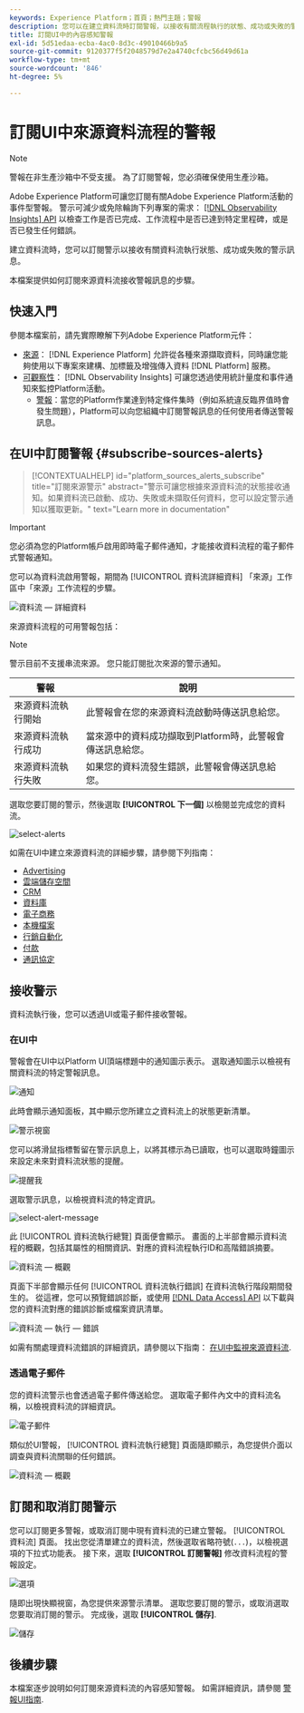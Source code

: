 ```yaml
---
keywords: Experience Platform；首頁；熱門主題；警報
description: 您可以在建立資料流時訂閱警報，以接收有關流程執行的狀態、成功或失敗的警報訊息。
title: 訂閱UI中的內容感知警報
exl-id: 5d51edaa-ecba-4ac0-8d3c-49010466b9a5
source-git-commit: 9120377f5f2048579d7e2a4740cfcbc56d49d61a
workflow-type: tm+mt
source-wordcount: '846'
ht-degree: 5%

---
```


# 訂閱UI中來源資料流程的警報

>[!NOTE]
>
>警報在非生產沙箱中不受支援。 為了訂閱警報，您必須確保使用生產沙箱。

Adobe Experience Platform可讓您訂閱有關Adobe Experience Platform活動的事件型警報。 警示可減少或免除輪詢下列專案的需求： [[!DNL Observability Insights] API](../../../observability/api/overview.md) 以檢查工作是否已完成、工作流程中是否已達到特定里程碑，或是否已發生任何錯誤。

建立資料流時，您可以訂閱警示以接收有關資料流執行狀態、成功或失敗的警示訊息。

本檔案提供如何訂閱來源資料流接收警報訊息的步驟。

## 快速入門

參閱本檔案前，請先實際瞭解下列Adobe Experience Platform元件：

* [來源](../../home.md)： [!DNL Experience Platform] 允許從各種來源擷取資料，同時讓您能夠使用以下專案來建構、加標籤及增強傳入資料 [!DNL Platform] 服務。
* [可觀察性](../../../observability/home.md)： [!DNL Observability Insights] 可讓您透過使用統計量度和事件通知來監控Platform活動。
   * [警報](../../../observability/alerts/overview.md)：當您的Platform作業達到特定條件集時（例如系統違反臨界值時會發生問題），Platform可以向您組織中訂閱警報訊息的任何使用者傳送警報訊息。

## 在UI中訂閱警報 {#subscribe-sources-alerts}

>[!CONTEXTUALHELP]
>id="platform_sources_alerts_subscribe"
>title="訂閱來源警示"
>abstract="警示可讓您根據來源資料流的狀態接收通知。如果資料流已啟動、成功、失敗或未擷取任何資料，您可以設定警示通知以獲取更新。"
>text="Learn more in documentation"

>[!IMPORTANT]
>
>您必須為您的Platform帳戶啟用即時電子郵件通知，才能接收資料流程的電子郵件式警報通知。

您可以為資料流啟用警報，期間為 [!UICONTROL 資料流詳細資料] 「來源」工作區中「來源」工作流程的步驟。

![資料流 — 詳細資料](../../images/tutorials/alerts/dataflow-detail.png)

來源資料流程的可用警報包括：

>[!NOTE]
>
>警示目前不支援串流來源。 您只能訂閱批次來源的警示通知。

| 警報 | 說明 |
| --- | --- |
| 來源資料流執行開始 | 此警報會在您的來源資料流啟動時傳送訊息給您。 |
| 來源資料流執行成功 | 當來源中的資料成功擷取到Platform時，此警報會傳送訊息給您。 |
| 來源資料流執行失敗 | 如果您的資料流發生錯誤，此警報會傳送訊息給您。 |

選取您要訂閱的警示，然後選取 **[!UICONTROL 下一個]** 以檢閱並完成您的資料流。

![select-alerts](../../images/tutorials/alerts/select-alerts.png)

如需在UI中建立來源資料流的詳細步驟，請參閱下列指南：

* [Advertising](./dataflow/advertising.md)
* [雲端儲存空間](./dataflow/batch/cloud-storage.md)
* [CRM](./dataflow/crm.md)
* [資料庫](./dataflow/databases.md)
* [電子商務](./dataflow/ecommerce.md)
* [本機檔案](./create/local-system/local-file-upload.md)
* [行銷自動化](./dataflow/marketing-automation.md)
* [付款](./dataflow/payments.md)
* [通訊協定](./dataflow/protocols.md)

## 接收警示

資料流執行後，您可以透過UI或電子郵件接收警報。

### 在UI中

警報會在UI中以Platform UI頂端標題中的通知圖示表示。 選取通知圖示以檢視有關資料流的特定警報訊息。

![通知](../../images/tutorials/alerts/notification.png)

此時會顯示通知面板，其中顯示您所建立之資料流上的狀態更新清單。

![警示視窗](../../images/tutorials/alerts/alert-window.png)

您可以將滑鼠指標暫留在警示訊息上，以將其標示為已讀取，也可以選取時鐘圖示來設定未來對資料流狀態的提醒。

![提醒我](../../images/tutorials/alerts/remind-me.png)

選取警示訊息，以檢視資料流的特定資訊。

![select-alert-message](../../images/tutorials/alerts/select-alert-message.png)

此 [!UICONTROL 資料流執行總覽] 頁面便會顯示。 畫面的上半部會顯示資料流程的概觀，包括其屬性的相關資訊、對應的資料流程執行ID和高階錯誤摘要。

![資料流 — 概觀](../../images/tutorials/alerts/dataflow-overview.png)

頁面下半部會顯示任何 [!UICONTROL 資料流執行錯誤] 在資料流執行階段期間發生的。 從這裡，您可以預覽錯誤診斷，或使用 [[!DNL Data Access] API](https://www.adobe.io/experience-platform-apis/references/data-access/) 以下載與您的資料流對應的錯誤診斷或檔案資訊清單。

![資料流 — 執行 — 錯誤](../../images/tutorials/alerts/dataflow-run-error.png)

如需有關處理資料流錯誤的詳細資訊，請參閱以下指南： [在UI中監視來源資料流](../../../dataflows/ui/monitor-sources.md).

### 透過電子郵件

您的資料流警示也會透過電子郵件傳送給您。 選取電子郵件內文中的資料流名稱，以檢視資料流的詳細資訊。

![電子郵件](../../images/tutorials/alerts/email.png)

類似於UI警報， [!UICONTROL 資料流執行總覽] 頁面隨即顯示，為您提供介面以調查與資料流關聯的任何錯誤。

![資料流 — 概觀](../../images/tutorials/alerts/dataflow-overview.png)

## 訂閱和取消訂閱警示

您可以訂閱更多警報，或取消訂閱中現有資料流的已建立警報。 [!UICONTROL 資料流] 頁面。 找出您從清單建立的資料流，然後選取省略符號(`...`)，以檢視選項的下拉式功能表。 接下來，選取 **[!UICONTROL 訂閱警報]** 修改資料流程的警報設定。

![選項](../../images/tutorials/alerts/options.png)

隨即出現快顯視窗，為您提供來源警示清單。 選取您要訂閱的警示，或取消選取您要取消訂閱的警示。 完成後，選取 **[!UICONTROL 儲存]**.

![儲存](../../images/tutorials/alerts/save.png)

## 後續步驟

本檔案逐步說明如何訂閱來源資料流的內容感知警報。 如需詳細資訊，請參閱 [警報UI指南](../../../observability/alerts/ui.md).